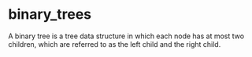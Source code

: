 # binary_trees
A binary tree is a tree data structure in which each node has at most two children, which are referred to as the left child and the right child.
